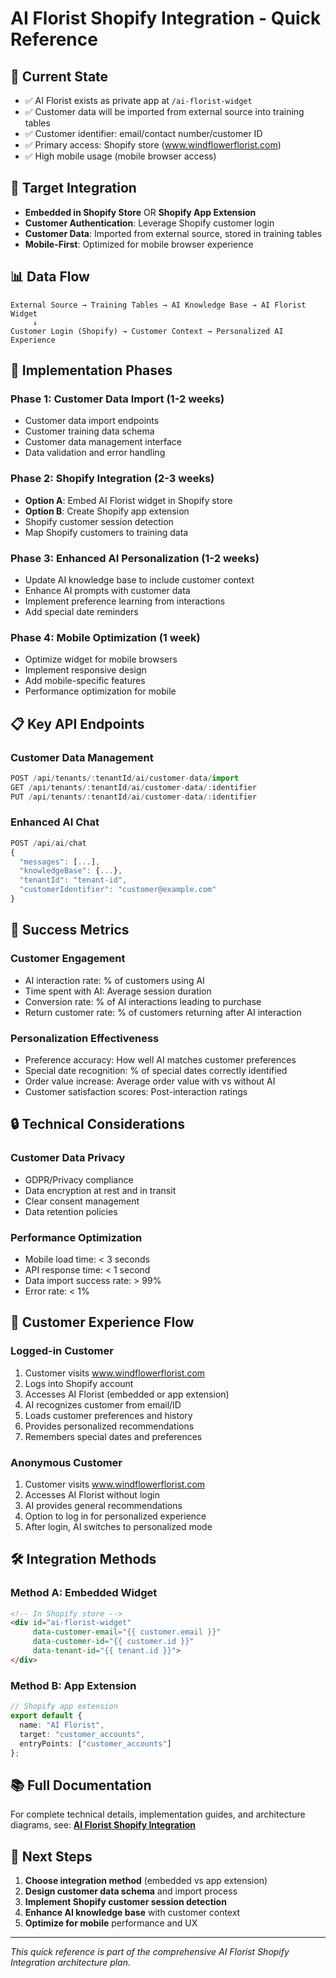 # AI Florist Shopify Integration - Quick Reference

## 🎯 **Current State**
- ✅ AI Florist exists as private app at `/ai-florist-widget`
- ✅ Customer data will be imported from external source into training tables
- ✅ Customer identifier: email/contact number/customer ID
- ✅ Primary access: Shopify store (www.windflowerflorist.com)
- ✅ High mobile usage (mobile browser access)

## 🚀 **Target Integration**
- **Embedded in Shopify Store** OR **Shopify App Extension**
- **Customer Authentication**: Leverage Shopify customer login
- **Customer Data**: Imported from external source, stored in training tables
- **Mobile-First**: Optimized for mobile browser experience

## 📊 **Data Flow**
```
External Source → Training Tables → AI Knowledge Base → AI Florist Widget
     ↓
Customer Login (Shopify) → Customer Context → Personalized AI Experience
```

## 🔧 **Implementation Phases**

### **Phase 1: Customer Data Import** (1-2 weeks)
- Customer data import endpoints
- Customer training data schema
- Customer data management interface
- Data validation and error handling

### **Phase 2: Shopify Integration** (2-3 weeks)
- **Option A**: Embed AI Florist widget in Shopify store
- **Option B**: Create Shopify app extension
- Shopify customer session detection
- Map Shopify customers to training data

### **Phase 3: Enhanced AI Personalization** (1-2 weeks)
- Update AI knowledge base to include customer context
- Enhance AI prompts with customer data
- Implement preference learning from interactions
- Add special date reminders

### **Phase 4: Mobile Optimization** (1 week)
- Optimize widget for mobile browsers
- Implement responsive design
- Add mobile-specific features
- Performance optimization for mobile

## 📋 **Key API Endpoints**

### **Customer Data Management**
```typescript
POST /api/tenants/:tenantId/ai/customer-data/import
GET /api/tenants/:tenantId/ai/customer-data/:identifier
PUT /api/tenants/:tenantId/ai/customer-data/:identifier
```

### **Enhanced AI Chat**
```typescript
POST /api/ai/chat
{
  "messages": [...],
  "knowledgeBase": {...},
  "tenantId": "tenant-id",
  "customerIdentifier": "customer@example.com"
}
```

## 🎯 **Success Metrics**

### **Customer Engagement**
- AI interaction rate: % of customers using AI
- Time spent with AI: Average session duration
- Conversion rate: % of AI interactions leading to purchase
- Return customer rate: % of customers returning after AI interaction

### **Personalization Effectiveness**
- Preference accuracy: How well AI matches customer preferences
- Special date recognition: % of special dates correctly identified
- Order value increase: Average order value with vs without AI
- Customer satisfaction scores: Post-interaction ratings

## 🔒 **Technical Considerations**

### **Customer Data Privacy**
- GDPR/Privacy compliance
- Data encryption at rest and in transit
- Clear consent management
- Data retention policies

### **Performance Optimization**
- Mobile load time: < 3 seconds
- API response time: < 1 second
- Data import success rate: > 99%
- Error rate: < 1%

## 📱 **Customer Experience Flow**

### **Logged-in Customer**
1. Customer visits www.windflowerflorist.com
2. Logs into Shopify account
3. Accesses AI Florist (embedded or app extension)
4. AI recognizes customer from email/ID
5. Loads customer preferences and history
6. Provides personalized recommendations
7. Remembers special dates and preferences

### **Anonymous Customer**
1. Customer visits www.windflowerflorist.com
2. Accesses AI Florist without login
3. AI provides general recommendations
4. Option to log in for personalized experience
5. After login, AI switches to personalized mode

## 🛠 **Integration Methods**

### **Method A: Embedded Widget**
```html
<!-- In Shopify store -->
<div id="ai-florist-widget" 
     data-customer-email="{{ customer.email }}"
     data-customer-id="{{ customer.id }}"
     data-tenant-id="{{ tenant.id }}">
</div>
```

### **Method B: App Extension**
```typescript
// Shopify app extension
export default {
  name: "AI Florist",
  target: "customer_accounts",
  entryPoints: ["customer_accounts"]
};
```

## 📚 **Full Documentation**
For complete technical details, implementation guides, and architecture diagrams, see:
**[AI Florist Shopify Integration](./AI_FLORIST_SHOPIFY_INTEGRATION.md)**

## 🎯 **Next Steps**
1. **Choose integration method** (embedded vs app extension)
2. **Design customer data schema** and import process
3. **Implement Shopify customer session detection**
4. **Enhance AI knowledge base** with customer context
5. **Optimize for mobile** performance and UX

---

*This quick reference is part of the comprehensive AI Florist Shopify Integration architecture plan.* 